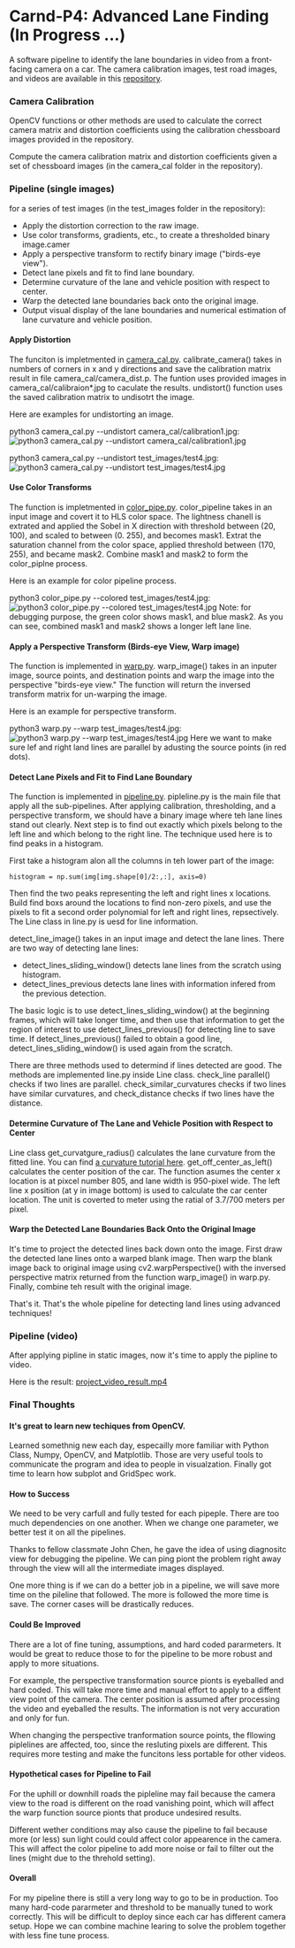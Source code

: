 # Carnd-P4: Advanced Lane Finding (In Progress ...)
A software pipeline to identify the lane boundaries in video from a front-facing camera on a car.
The camera calibration images, test road images, and videos are available in this [repository](https://github.com/udacity/CarND-Advanced-Lane-Lines).

### Camera Calibration
OpenCV functions or other methods are used to calculate the correct camera matrix and distortion coefficients using the calibration chessboard images provided in the repository.

Compute the camera calibration matrix and distortion coefficients given a set of chessboard images (in the camera_cal folder in the repository).

### Pipeline (single images)
for a series of test images (in the test_images folder in the repository):

* Apply the distortion correction to the raw image.
* Use color transforms, gradients, etc., to create a thresholded binary image.camer
* Apply a perspective transform to rectify binary image ("birds-eye view").
* Detect lane pixels and fit to find lane boundary.
* Determine curvature of the lane and vehicle position with respect to center.
* Warp the detected lane boundaries back onto the original image.
* Output visual display of the lane boundaries and numerical estimation of lane curvature and vehicle position.

#### Apply Distortion
The funciton is impletmented in [camera_cal.py](camera_cal.py). calibrate_camera() takes in numbers of corners in x and y directions and save the calibration matrix result in file camera_cal/camera_dist.p. The funtion uses provided images in camera_cal/calibraion*.jpg to caculate the results. undistort() function uses the saved calibration matrix to undisotrt the image.

Here are examples for undistorting an image.

python3 camera_cal.py --undistort camera_cal/calibration1.jpg:
![python3 camera_cal.py --undistort camera_cal/calibration1.jpg](examples/undistorted_image.png)

python3 camera_cal.py --undistort test_images/test4.jpg:
![python3 camera_cal.py --undistort test_images/test4.jpg](examples/undistorted_image_1.png)

#### Use Color Transforms
The function is impletmented in [color_pipe.py](color_pipe.py). color_pipeline takes in an input image and covert it to HLS color space. The lightness chanell is extrated and applied the Sobel in X direction with threshold between (20, 100), and scaled to between (0. 255), and becomes mask1. Extrat the saturation channel from the color space, applied threshold between (170, 255), and became mask2. Combine mask1 and mask2 to form the color_piplne process.

Here is an example for color pipeline process.

python3 color_pipe.py --colored test_images/test4.jpg:
![python3 color_pipe.py --colored test_images/test4.jpg](examples/colored_image.png)
Note: for debugging purpose, the green color shows mask1, and blue mask2. As you can see, combined mask1 and mask2 shows a longer left lane line.

#### Apply a Perspective Transform (Birds-eye View, Warp image)
The function is implemented in [warp.py](warp.py). warp_image() takes in an inputer image, source points, and destination points and warp the image into the perspective "birds-eye view." The function will return the inversed transform matrix for un-warping the image.

Here is an example for perspective transform.

python3 warp.py --warp test_images/test4.jpg:
![python3 warp.py --warp test_images/test4.jpg](examples/warped_image.png)
Here we want to make sure lef and right land lines are parallel by adusting the source points (in red dots).

#### Detect Lane Pixels and Fit to Find Lane Boundary
The function is implemented in [pipeline.py](pipeline.py). pipleline.py is the main file that apply all the sub-pipelines. After applying calibration, thresholding, and a perspective transform, we should have a binary image where teh lane lines stand out clearly. Next step is to find out exactly which pixels belong to the left line and which belong to the right line. The technique used here is to find peaks in a histogram.

First take a histogram alon all the columns in teh lower part of the image:
```
histogram = np.sum(img[img.shape[0]/2:,:], axis=0)
```
Then find the two peaks representing the left and right lines x locations. Build find boxs around the locations to find non-zero pixels, and use the pixels to fit a second order polynomial for left and right lines, repsectively. The Line class in line.py is uesd for line information.

detect_line_image() takes in an input image and detect the lane lines. There are two way of detecting lane lines:
 * detect_lines_sliding_window() detects lane lines from the scratch using histogram.
 * detect_lines_previous detects lane lines with information infered from the previous detection.

The basic logic is to use detect_lines_sliding_window() at the beginning frames, which will take longer time, and then use that information to get the region of interest to use detect_lines_previous() for detecting line to save time. If detect_lines_previous() failed to obtain a good line, detect_lines_sliding_window() is used again from the scratch.

There are three methods used to determind if lines detected are good. The methods are implemented line.py inside Line class. check_line parallel() checks if two lines are parallel. check_similar_curvatures checks if two lines have similar curvatures, and check_distance checks if two lines have the distance.

#### Determine Curvature of The Lane and Vehicle Position with Respect to Center
Line class get_curvatgure_radius() calculates the lane curvature from the fitted line. You can find [a curvature tutorial here](http://www.intmath.com/applications-differentiation/8-radius-curvature.php). get_off_center_as_left() calculates the center position of the car. The function asumes the center x location is at pixcel number 805, and lane width is 950-pixel wide. The left line x position (at y in image bottom) is used to calculate the car center location. The unit is coverted to meter using the ratial of 3.7/700 meters per pixel.

#### Warp the Detected Lane Boundaries Back Onto the Original Image
It's time to project the detected lines back down onto the image. First draw the detected lane lines onto a warped blank image. Then warp the blank image back to original image using cv2.warpPerspective() with the inversed perspective matrix returned from the function warp_image() in warp.py. Finally, combine teh result with the original image.

That's it. That's the whole pipeline for detecting land lines using advanced techniques!

### Pipeline (video)
After applying pipline in static images, now it's time to apply the pipline to video.

Here is the result:
[project_video_result.mp4](project_video_result.mp4)

### Final Thoughts
#### It's great to learn new techiques from OpenCV.
Learned somethnig new each day, especailly more familiar with Python Class, Numpy, OpenCV, and Matplotlib. Those are very useful tools to communicate the program and idea to people in visualzation. Finally got time to learn how subplot and GridSpec work.

#### How to Success
We need to be very carfull and fully tested for each pipeple. There are too much dependencies on one another. When we change one parameter, we better test it on all the pipelines.

Thanks to fellow classmate John Chen, he gave the idea of using diagnositc view for debugging the pipeline. We can ping piont the problem right away through the view will all the intermediate images displayed.

One more thing is if we can do a better job in a pipeline, we will save more time on the pileline that followed. The more is followed the more time is save. The corner cases will be drastically reduces.

#### Could Be Improved
There are a lot of fine tuning, assumptions, and hard coded pararmeters. It would be great to reduce those to for the pipeline to be more robust and apply to more situations.

For example, the perspective transformation source pionts is eyeballed and hard coded. This will take more time and manual effort to apply to a diffent view point of the camera. The center position is assumed after processing the video and eyeballed the results. The information is not very accuration and only for fun.

When changing the perspective tranformation source points, the fllowing piplelines are affected, too, since the resluting pixels are different. This requires more testing and make the funcitons less portable for other videos.

#### Hypothetical cases for Pipeline to Fail
For the uphill or downhill roads the pipleline may fail because the camera view to the road is different on the road vanishing point, which will affect the warp function source pionts that produce undesired results.

Different wether conditions may also cause the pipeline to fail because more (or less) sun light could could affect color appearence in the camera. This will affect the color pipeline to add more noise or fail to filter out the lines (might due to the threhold setting).

#### Overall
For my pipeline there is still a very long way to go to be in production. Too many hard-code pararmeter and threshold to be manually tuned to work correctly. This will be difficult to deploy since each car has different camera setup. Hope we can combine machine learing to solve the problem together with less fine tune process.
